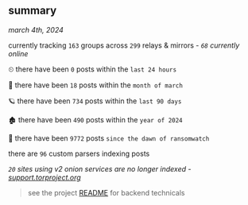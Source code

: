 
## summary
_march 4th, 2024_

currently tracking `163` groups across `299` relays & mirrors - _`68` currently online_

⏲ there have been `0` posts within the `last 24 hours`

🦈 there have been `18` posts within the `month of march`

🪐 there have been `734` posts within the `last 90 days`

🏚 there have been `490` posts within the `year of 2024`

🦕 there have been `9772` posts `since the dawn of ransomwatch`

there are `96` custom parsers indexing posts

_`20` sites using v2 onion services are no longer indexed - [support.torproject.org](https://support.torproject.org/onionservices/v2-deprecation/)_

> see the project [README](https://github.com/joshhighet/ransomwatch#ransomwatch--) for backend technicals
